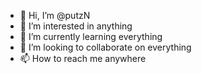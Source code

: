 - 👋 Hi, I’m @putzN
- 👀 I’m interested in anything
- 🌱 I’m currently learning everything
- 💞️ I’m looking to collaborate on everything
- 📫 How to reach me anywhere

<!---
putzN/putzN is a ✨ special ✨ repository because its `README.md` (this file) appears on your GitHub profile.
You can click the Preview link to take a look at your changes.
--->
